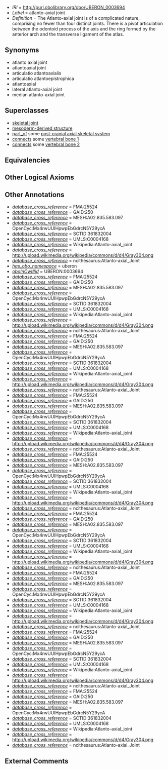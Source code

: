  * *IRI* = http://purl.obolibrary.org/obo/UBERON_0003694
 * *Label* = atlanto-axial joint
 * *Definition* = The Atlanto-axial joint is of a complicated nature, comprising no fewer than four distinct joints. There is a pivot articulation between the odontoid process of the axis and the ring formed by the anterior arch and the transverse ligament of the atlas.

## Synonyms

 * atlanto axial joint
 * atlantoaxial joint
 * articulatio atlantoaxialis
 * articulatio atlantoepistrophica
 * atlantoaxial
 * lateral atlanto-axial joint
 * median atlanto-axial joint

## Superclasses

 * [skeletal joint](../../UBERON/82/UBERON_0000982.md)
 * [mesoderm-derived structure](../../UBERON/20/UBERON_0004120.md)
 * [part_of](../../BFO/50/BFO_0000050.md) some [post-cranial axial skeletal system](../../UBERON/38/UBERON_0011138.md)
 * [connects](../../ts/core#connects.md) some [vertebral bone 1](../../UBERON/92/UBERON_0001092.md)
 * [connects](../../ts/core#connects.md) some [vertebral bone 2](../../UBERON/93/UBERON_0001093.md)

## Equivalencies


## Other Logical Axioms


## Other Annotations

 * *[database_cross_reference](../../ef/oboInOwl#hasDbXref.md)* = FMA:25524
 * *[database_cross_reference](../../ef/oboInOwl#hasDbXref.md)* = GAID:250
 * *[database_cross_reference](../../ef/oboInOwl#hasDbXref.md)* = MESH:A02.835.583.097
 * *[database_cross_reference](../../ef/oboInOwl#hasDbXref.md)* = OpenCyc:Mx4rwUUIHpwpEbGdrcN5Y29ycA
 * *[database_cross_reference](../../ef/oboInOwl#hasDbXref.md)* = SCTID:361832004
 * *[database_cross_reference](../../ef/oboInOwl#hasDbXref.md)* = UMLS:C0004168
 * *[database_cross_reference](../../ef/oboInOwl#hasDbXref.md)* = Wikipedia:Atlanto-axial_joint
 * *[database_cross_reference](../../ef/oboInOwl#hasDbXref.md)* = http://upload.wikimedia.org/wikipedia/commons/d/d4/Gray304.png
 * *[database_cross_reference](../../ef/oboInOwl#hasDbXref.md)* = ncithesaurus:Atlanto-axial_Joint
 * *[has_obo_namespace](../../ce/oboInOwl#hasOBONamespace.md)* = uberon
 * *[oboInOwl#id](../../id/oboInOwl#id.md)* = UBERON:0003694
 * *[database_cross_reference](../../ef/oboInOwl#hasDbXref.md)* = FMA:25524
 * *[database_cross_reference](../../ef/oboInOwl#hasDbXref.md)* = GAID:250
 * *[database_cross_reference](../../ef/oboInOwl#hasDbXref.md)* = MESH:A02.835.583.097
 * *[database_cross_reference](../../ef/oboInOwl#hasDbXref.md)* = OpenCyc:Mx4rwUUIHpwpEbGdrcN5Y29ycA
 * *[database_cross_reference](../../ef/oboInOwl#hasDbXref.md)* = SCTID:361832004
 * *[database_cross_reference](../../ef/oboInOwl#hasDbXref.md)* = UMLS:C0004168
 * *[database_cross_reference](../../ef/oboInOwl#hasDbXref.md)* = Wikipedia:Atlanto-axial_joint
 * *[database_cross_reference](../../ef/oboInOwl#hasDbXref.md)* = http://upload.wikimedia.org/wikipedia/commons/d/d4/Gray304.png
 * *[database_cross_reference](../../ef/oboInOwl#hasDbXref.md)* = ncithesaurus:Atlanto-axial_Joint
 * *[database_cross_reference](../../ef/oboInOwl#hasDbXref.md)* = FMA:25524
 * *[database_cross_reference](../../ef/oboInOwl#hasDbXref.md)* = GAID:250
 * *[database_cross_reference](../../ef/oboInOwl#hasDbXref.md)* = MESH:A02.835.583.097
 * *[database_cross_reference](../../ef/oboInOwl#hasDbXref.md)* = OpenCyc:Mx4rwUUIHpwpEbGdrcN5Y29ycA
 * *[database_cross_reference](../../ef/oboInOwl#hasDbXref.md)* = SCTID:361832004
 * *[database_cross_reference](../../ef/oboInOwl#hasDbXref.md)* = UMLS:C0004168
 * *[database_cross_reference](../../ef/oboInOwl#hasDbXref.md)* = Wikipedia:Atlanto-axial_joint
 * *[database_cross_reference](../../ef/oboInOwl#hasDbXref.md)* = http://upload.wikimedia.org/wikipedia/commons/d/d4/Gray304.png
 * *[database_cross_reference](../../ef/oboInOwl#hasDbXref.md)* = ncithesaurus:Atlanto-axial_Joint
 * *[database_cross_reference](../../ef/oboInOwl#hasDbXref.md)* = FMA:25524
 * *[database_cross_reference](../../ef/oboInOwl#hasDbXref.md)* = GAID:250
 * *[database_cross_reference](../../ef/oboInOwl#hasDbXref.md)* = MESH:A02.835.583.097
 * *[database_cross_reference](../../ef/oboInOwl#hasDbXref.md)* = OpenCyc:Mx4rwUUIHpwpEbGdrcN5Y29ycA
 * *[database_cross_reference](../../ef/oboInOwl#hasDbXref.md)* = SCTID:361832004
 * *[database_cross_reference](../../ef/oboInOwl#hasDbXref.md)* = UMLS:C0004168
 * *[database_cross_reference](../../ef/oboInOwl#hasDbXref.md)* = Wikipedia:Atlanto-axial_joint
 * *[database_cross_reference](../../ef/oboInOwl#hasDbXref.md)* = http://upload.wikimedia.org/wikipedia/commons/d/d4/Gray304.png
 * *[database_cross_reference](../../ef/oboInOwl#hasDbXref.md)* = ncithesaurus:Atlanto-axial_Joint
 * *[database_cross_reference](../../ef/oboInOwl#hasDbXref.md)* = FMA:25524
 * *[database_cross_reference](../../ef/oboInOwl#hasDbXref.md)* = GAID:250
 * *[database_cross_reference](../../ef/oboInOwl#hasDbXref.md)* = MESH:A02.835.583.097
 * *[database_cross_reference](../../ef/oboInOwl#hasDbXref.md)* = OpenCyc:Mx4rwUUIHpwpEbGdrcN5Y29ycA
 * *[database_cross_reference](../../ef/oboInOwl#hasDbXref.md)* = SCTID:361832004
 * *[database_cross_reference](../../ef/oboInOwl#hasDbXref.md)* = UMLS:C0004168
 * *[database_cross_reference](../../ef/oboInOwl#hasDbXref.md)* = Wikipedia:Atlanto-axial_joint
 * *[database_cross_reference](../../ef/oboInOwl#hasDbXref.md)* = http://upload.wikimedia.org/wikipedia/commons/d/d4/Gray304.png
 * *[database_cross_reference](../../ef/oboInOwl#hasDbXref.md)* = ncithesaurus:Atlanto-axial_Joint
 * *[database_cross_reference](../../ef/oboInOwl#hasDbXref.md)* = FMA:25524
 * *[database_cross_reference](../../ef/oboInOwl#hasDbXref.md)* = GAID:250
 * *[database_cross_reference](../../ef/oboInOwl#hasDbXref.md)* = MESH:A02.835.583.097
 * *[database_cross_reference](../../ef/oboInOwl#hasDbXref.md)* = OpenCyc:Mx4rwUUIHpwpEbGdrcN5Y29ycA
 * *[database_cross_reference](../../ef/oboInOwl#hasDbXref.md)* = SCTID:361832004
 * *[database_cross_reference](../../ef/oboInOwl#hasDbXref.md)* = UMLS:C0004168
 * *[database_cross_reference](../../ef/oboInOwl#hasDbXref.md)* = Wikipedia:Atlanto-axial_joint
 * *[database_cross_reference](../../ef/oboInOwl#hasDbXref.md)* = http://upload.wikimedia.org/wikipedia/commons/d/d4/Gray304.png
 * *[database_cross_reference](../../ef/oboInOwl#hasDbXref.md)* = ncithesaurus:Atlanto-axial_Joint
 * *[database_cross_reference](../../ef/oboInOwl#hasDbXref.md)* = FMA:25524
 * *[database_cross_reference](../../ef/oboInOwl#hasDbXref.md)* = GAID:250
 * *[database_cross_reference](../../ef/oboInOwl#hasDbXref.md)* = MESH:A02.835.583.097
 * *[database_cross_reference](../../ef/oboInOwl#hasDbXref.md)* = OpenCyc:Mx4rwUUIHpwpEbGdrcN5Y29ycA
 * *[database_cross_reference](../../ef/oboInOwl#hasDbXref.md)* = SCTID:361832004
 * *[database_cross_reference](../../ef/oboInOwl#hasDbXref.md)* = UMLS:C0004168
 * *[database_cross_reference](../../ef/oboInOwl#hasDbXref.md)* = Wikipedia:Atlanto-axial_joint
 * *[database_cross_reference](../../ef/oboInOwl#hasDbXref.md)* = http://upload.wikimedia.org/wikipedia/commons/d/d4/Gray304.png
 * *[database_cross_reference](../../ef/oboInOwl#hasDbXref.md)* = ncithesaurus:Atlanto-axial_Joint
 * *[database_cross_reference](../../ef/oboInOwl#hasDbXref.md)* = FMA:25524
 * *[database_cross_reference](../../ef/oboInOwl#hasDbXref.md)* = GAID:250
 * *[database_cross_reference](../../ef/oboInOwl#hasDbXref.md)* = MESH:A02.835.583.097
 * *[database_cross_reference](../../ef/oboInOwl#hasDbXref.md)* = OpenCyc:Mx4rwUUIHpwpEbGdrcN5Y29ycA
 * *[database_cross_reference](../../ef/oboInOwl#hasDbXref.md)* = SCTID:361832004
 * *[database_cross_reference](../../ef/oboInOwl#hasDbXref.md)* = UMLS:C0004168
 * *[database_cross_reference](../../ef/oboInOwl#hasDbXref.md)* = Wikipedia:Atlanto-axial_joint
 * *[database_cross_reference](../../ef/oboInOwl#hasDbXref.md)* = http://upload.wikimedia.org/wikipedia/commons/d/d4/Gray304.png
 * *[database_cross_reference](../../ef/oboInOwl#hasDbXref.md)* = ncithesaurus:Atlanto-axial_Joint
 * *[database_cross_reference](../../ef/oboInOwl#hasDbXref.md)* = FMA:25524
 * *[database_cross_reference](../../ef/oboInOwl#hasDbXref.md)* = GAID:250
 * *[database_cross_reference](../../ef/oboInOwl#hasDbXref.md)* = MESH:A02.835.583.097
 * *[database_cross_reference](../../ef/oboInOwl#hasDbXref.md)* = OpenCyc:Mx4rwUUIHpwpEbGdrcN5Y29ycA
 * *[database_cross_reference](../../ef/oboInOwl#hasDbXref.md)* = SCTID:361832004
 * *[database_cross_reference](../../ef/oboInOwl#hasDbXref.md)* = UMLS:C0004168
 * *[database_cross_reference](../../ef/oboInOwl#hasDbXref.md)* = Wikipedia:Atlanto-axial_joint
 * *[database_cross_reference](../../ef/oboInOwl#hasDbXref.md)* = http://upload.wikimedia.org/wikipedia/commons/d/d4/Gray304.png
 * *[database_cross_reference](../../ef/oboInOwl#hasDbXref.md)* = ncithesaurus:Atlanto-axial_Joint

## External Comments

